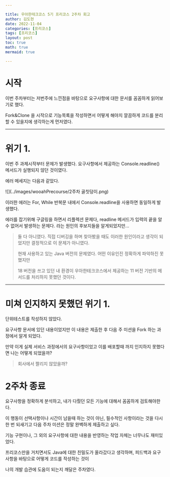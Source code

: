 ```yaml
---

title: 우아한테크코스 5기 프리코스 2주차 회고
author: 김도현
date: 2022-11-04
categories: [프리코스]
tags: [프리코스]
layout: post
toc: true
math: true
mermaid: true

---
```


# 시작

이번 주차부터는 저번주에 느낀점을 바탕으로 요구사항에 대한 문서를 꼼꼼하게 읽어보기로 했다.

Fork&Clone 을 시작으로 기능목록을 작성하면서 어떻게 해야지 깔끔하게 코드를 분리할 수 있을지에 생각하는게 먼저였다.

---

# 위기 1.

이번 주 과제시작부터 문제가 발생했다. 요구사항에서 제공하는 Console.readline() 메서드가 실행되지 않던 것이였다.

에러 메세지는 다음과 같았다.

![](../images/wooahPrecourse/2주차 골칫덩이.png)

이러한 에러는 For, While 반복문 내에서 Console.readline을 사용하면 동일하게 발생했다.

에러를 잡기위해 구글링을 하면서 리플렉션 문제다, readline 메서드가 입력의 끝을 알 수 없어서 발생하는 문제다. 라는 원인의 후보지들을 알게되었지만...

> 둘 다 아니였다. 직접 디버깅을 하며 찾아봤을 때도 이러한 원인이라고 생각이 되었지만 결정적으로 이 문제가 아니였다.
>
> 현재 사용하고 있는 Java 버전의 문제였다. 어떤 이유인진 정확하게 파악하진 못했지만
>
> 18 버전을 쓰고 있던 내 환경이 우아한테크코스에서 제공하는 11 버전 기반의 메서드를 처리하지 못했던 것이다.

---

# 미쳐 인지하지 못했던 위기 1.

단위테스트를 작성하지 않았다.

요구사항 문서에 있던 내용이었지만 이 내용은 제출한 후 다음 주 미션을 Fork 하는 과정에서 알게 되었다.

만약 이게 실제 서비스 과정에서의 요구사항이었고 이를 배포할때 까지 인지하지 못했다면 나는 어떻게 되었을까?

> 회사에서 짤리지 않았을까?


# 2주차 종료

요구사항을 정확하게 분석하고, 내가 다뤘던 모든 기능에 대해서 꼼꼼하게 검토해야한다.

이 행동이 선택사항이나 시간이 남을때 하는 것이 아닌, 필수적인 사항이라는 것을 다시 한 번 되새기고 다음 주차 미션은 정말 완벽하게 제출하고 싶다.

기능 구현이나, 그 외의 요구사항에 대한 내용을 반영하는 작업 자체는 너무나도 재미있었다.

프리코스만을 거치면서도 Java에 대한 친밀도가 올라갔다고 생각하며, 피드백과 요구사항을 바탕으로 어떻게 코드를 작성하는 것이

나의 개발 습관에 도움이 되는지 깨달은 주차였다.
